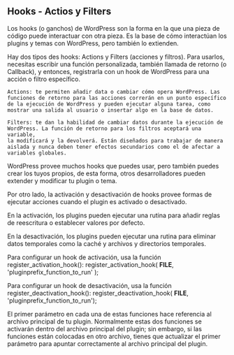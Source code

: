 ## Hooks - Actios y Filters

Los hooks (o ganchos) de WordPress son la forma en la que una pieza de código puede interactuar con otra pieza. Es la base de cómo interactúan los plugins y temas con WordPress, pero también lo extienden.

Hay dos tipos des hooks: Actions y Filters (acciones y filtros). Para usarlos, necesitas escribir una función personalizada, también llamada de retorno (o Callback), y entonces, registrarla con un hook de WordPress para una acción o filtro específico.

    Actions: te permiten añadir data o cambiar cómo opera WordPress. Las funciones de retorno para las acciones correrán en un punto específico 
    de la ejecución de WordPress y pueden ejecutar alguna tarea, como mostrar una salida al usuario o insertar algo en la base de datos.

    Filters: te dan la habilidad de cambiar datos durante la ejecución de WordPress. La función de retorno para los filtros aceptará una variable, 
    la modificará y la devolverá. Están diseñados para trabajar de manera aislada y nunca deben tener efectos secundarios como el de afectar a variables globales.

WordPress provee muchos hooks que puedes usar, pero también puedes crear los tuyos propios, de esta forma, otros desarrolladores pueden extender y modificar tu plugin o tema.

Por otro lado, la activación y desactivación de hooks provee formas de ejecutar acciones cuando el plugin es activado o desactivado.

En la activación, los plugins pueden ejecutar una rutina para añadir reglas de reescritura o establecer valores por defecto.

En la desactivación, los plugins pueden ejecutar una rutina para eliminar datos temporales como la caché y archivos y directorios temporales.

Para configurar un hook de activación, usa la función register_activation_hook():
register_activation_hook( __FILE__, 'pluginprefix_function_to_run' );

Para configurar un hook de desactivación, usa la función register_deactivation_hook():
register_deactivation_hook( __FILE__, 'pluginprefix_function_to_run');

El primer parámetro en cada una de estas funciones hace referencia al archivo principal de tu plugin. Normalmente estas dos funciones se activarán dentro del archivo principal del plugin; sin embargo, si las funciones están colocadas en otro archivo, tienes que actualizar el primer parámetro para apuntar correctamente al archivo principal del plugin.
